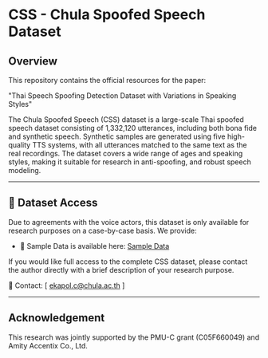 <!-- markdownlint-disable -->
# CSS - Chula Spoofed Speech Dataset

## Overview
This repository contains the official resources for the paper:

"Thai Speech Spoofing Detection Dataset with Variations in Speaking Styles"

The Chula Spoofed Speech (CSS) dataset is a large-scale Thai spoofed speech dataset consisting of 1,332,120 utterances, including both bona fide and synthetic speech. Synthetic samples are generated using five high-quality TTS systems, with all utterances matched to the same text as the real recordings. The dataset covers a wide range of ages and speaking styles, making it suitable for research in anti-spoofing, and robust speech modeling.

---

## 📂 Dataset Access
Due to agreements with the voice actors, this dataset is only available for research purposes on a case-by-case basis. We provide:

- 📁 Sample Data is available here: [Sample Data](https://drive.google.com/drive/folders/11nMXH4EyBi9dWSWDPZXhooNpx8TNHozU?usp=sharing)

If you would like full access to the complete CSS dataset, please contact the author directly with a brief description of your research purpose.

📧 Contact: [ ekapol.c@chula.ac.th ]

---

## Acknowledgement
This research was jointly supported by the PMU-C grant (C05F660049) and Amity Accentix Co., Ltd.

<!-- markdownlint-enable -->

